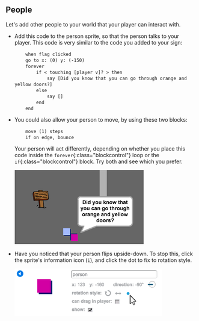 ## People

Let's add other people to your world that your player can interact with.



+ Add this code to the person sprite, so that the person talks to your player. This code is very similar to the code you added to your sign:

	```blocks
		when flag clicked
		go to x: (0) y: (-150)
		forever
			if < touching [player v]? > then
				say [Did you know that you can go through orange and yellow doors?]
			else
				say []
			end
		end
	```

+ You could also allow your person to move, by using these two blocks:

	```blocks
		move (1) steps
		if on edge, bounce
	```

	Your person will act differently, depending on whether you place this code inside the `forever`{:class="blockcontrol"} loop or the `if`{:class="blockcontrol"} block. Try both and see which you prefer.

	![screenshot](images/world-person-test.png)

+ Have you noticed that your person flips upside-down. To stop this, click the sprite's information icon (`i`), and click the dot to fix to rotation style.

	![screenshot](images/world-person-rotate.png)


